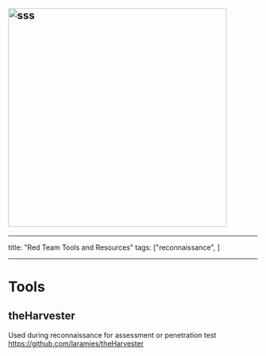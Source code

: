 ## <img width="441" alt="sss" src="placeholder" />

---

title: "Red Team Tools and Resources"
tags: ["reconnaissance", ]

---

# Tools

## theHarvester

Used during reconnaissance for assessment or penetration test \
https://github.com/laramies/theHarvester
